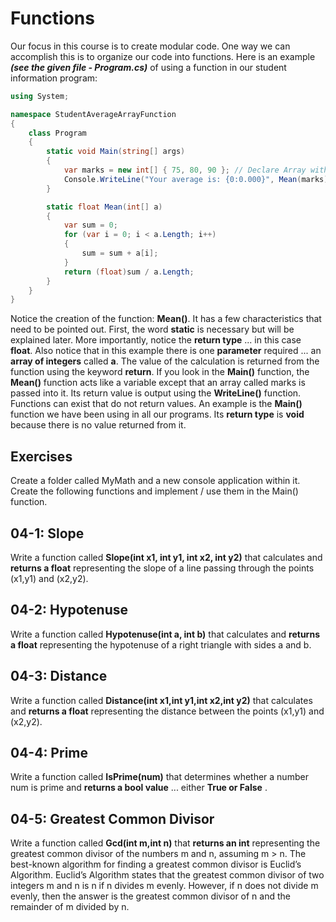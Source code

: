 # Functions

Our focus in this course is to create modular code.  One way we can accomplish this is to organize our code into functions.  Here is an example ***(see the given file - Program.cs)*** of using a function in our student information program:

```csharp
using System;

namespace StudentAverageArrayFunction
{
    class Program
    {
        static void Main(string[] args)
        {
            var marks = new int[] { 75, 80, 90 }; // Declare Array with 3 elements
            Console.WriteLine("Your average is: {0:0.000}", Mean(marks));
        }

        static float Mean(int[] a)
        {
            var sum = 0;
            for (var i = 0; i < a.Length; i++)
            {
                sum = sum + a[i];
            }
            return (float)sum / a.Length;
        }
    }
}
```
Notice the creation of the function:  **Mean()**.  It has a few characteristics that need to be pointed out.  First, the word **static** is necessary but will be explained later.  More importantly, notice the **return type** ... in this case **float**.  Also notice that in this example there is one **parameter** required ... an **array of integers** called **a**.  The value of the calculation is returned from the function using the keyword **return**.  If you look in the **Main()** function, the **Mean()** function acts like a variable except that an array called marks is passed into it.  Its return value is output using the **WriteLine()** function.
Functions can exist that do not return values.  An example is the **Main()** function we have been using in all our programs.  Its **return type** is **void** because there is no value returned from it.

## Exercises

Create a folder called MyMath and a new console application within it.  Create the following functions and implement / use them in the Main() function.

## 04-1: Slope
Write a function called **Slope(int x1, int y1, int x2, int y2)** that calculates and **returns a float** representing the slope of a line passing through the points (x1,y1) and (x2,y2).

## 04-2: Hypotenuse
Write a function called **Hypotenuse(int a, int b)** that calculates and **returns a float** representing the hypotenuse of a right triangle with sides a and b.

## 04-3: Distance
Write a function called **Distance(int x1,int y1,int x2,int y2)** that calculates and **returns a float** representing the distance between the points (x1,y1) and (x2,y2).

## 04-4: Prime
Write a function called **IsPrime(num)** that determines whether a number num is prime and **returns a bool value** ... either **True or False** . 

## 04-5: Greatest Common Divisor
Write a function called **Gcd(int m,int n)** that **returns an int** representing the greatest common divisor of the numbers m and n, assuming m > n. The best-known algorithm for finding a greatest common divisor is Euclid’s Algorithm. Euclid’s Algorithm states that the greatest common divisor of two integers m and n is n if n divides m evenly. However, if n does not divide m evenly, then the answer is the greatest common divisor of n and the remainder of m divided by n.

